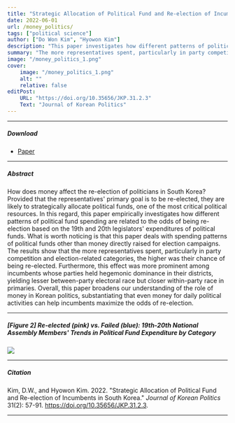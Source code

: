 ```yaml
---
title: "Strategic Allocation of Political Fund and Re-election of Incumbents in South Korea" 
date: 2022-06-01
url: /money_politics/
tags: ["political science"]
author: ["Do Won Kim", "Hyowon Kim"]
description: "This paper investigates how different patterns of political fund spending are related to the odds of being re-election based on the 19th and 20th legislators' expenditures of political funds." 
summary: "The more representatives spent, particularly in party competition and election-related categories, the higher was their chance of being re-elected. Furthermore, this effect was more prominent among incumbents whose parties held hegemonic dominance in their districts, yielding lesser between-party electoral race but closer within-party race in primaries." 
image: "/money_politics_1.png"
cover:
    image: "/money_politics_1.png"
    alt: ""
    relative: false
editPost:
    URL: "https://doi.org/10.35656/JKP.31.2.3"
    Text: "Journal of Korean Politics"
---
```


---

##### Download

+ [Paper](/money_politics.pdf)

---

##### Abstract

How does money affect the re-election of politicians in South Korea? Provided that the representatives' primary goal is to be re-elected, they are likely to strategically allocate political funds, one of the most critical political resources. In this regard, this paper empirically investigates how different patterns of political fund spending are related to the odds of being re-election based on the 19th and 20th legislators' expenditures of political funds. What is worth noticing is that this paper deals with spending patterns of political funds other than money directly raised for election campaigns. The results show that the more representatives spent, particularly in party competition and election-related categories, the higher was their chance of being re-elected. Furthermore, this effect was more prominent among incumbents whose parties held hegemonic dominance in their districts, yielding lesser between-party electoral race but closer within-party race in primaries. Overall, this paper broadens our understanding of the role of money in Korean politics, substantiating that even money for daily political activities can help incumbents maximize the odds of re-election.

---

##### [Figure 2] Re-elected (pink) vs. Failed (blue): 19th-20th National Assembly Members' Trends in Political Fund Expenditure by Category

![](/money_politics_1.png)

---

##### Citation

Kim, D.W., and Hyowon Kim. 2022. "Strategic Allocation of Political Fund and Re-election of Incumbents in South Korea." *Journal of Korean Politics* 31(2): 57-91. https://doi.org/10.35656/JKP.31.2.3.

---